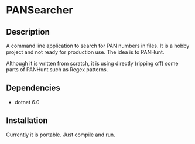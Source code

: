 # PANSearcher

## Description

A command line application to search for PAN numbers in files. It is a hobby project and not ready for production use. The idea is to  PANHunt.

Although it is written from scratch, it is using directly (ripping off) some parts of PANHunt such as Regex patterns.

## Dependencies
- dotnet 6.0

## Installation
Currently it is portable. Just compile and run.